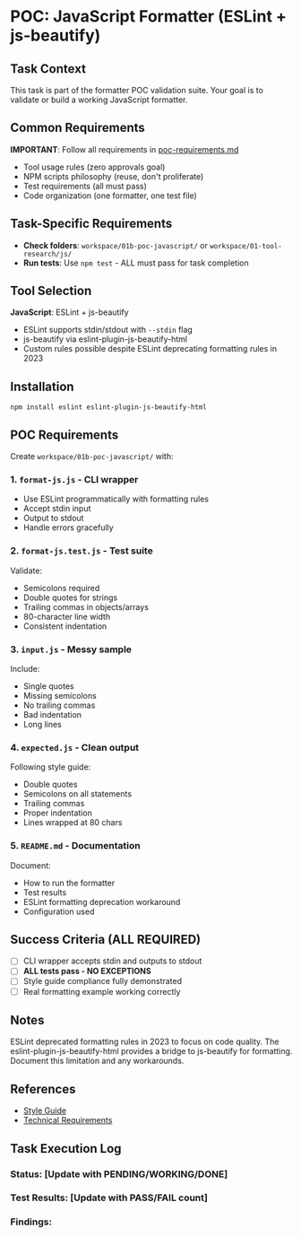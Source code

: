 # POC: JavaScript Formatter (ESLint + js-beautify)

## Task Context
This task is part of the formatter POC validation suite. Your goal is to validate or build a working JavaScript formatter.

## Common Requirements
**IMPORTANT**: Follow all requirements in [poc-requirements.md](./poc-requirements.md)
- Tool usage rules (zero approvals goal)
- NPM scripts philosophy (reuse, don't proliferate)
- Test requirements (all must pass)
- Code organization (one formatter, one test file)

## Task-Specific Requirements
- **Check folders**: `workspace/01b-poc-javascript/` or `workspace/01-tool-research/js/`
- **Run tests**: Use `npm test` - ALL must pass for task completion

## Tool Selection
**JavaScript**: ESLint + js-beautify
- ESLint supports stdin/stdout with `--stdin` flag
- js-beautify via eslint-plugin-js-beautify-html
- Custom rules possible despite ESLint deprecating formatting rules in 2023

## Installation
`npm install eslint eslint-plugin-js-beautify-html`

## POC Requirements

Create `workspace/01b-poc-javascript/` with:

### 1. `format-js.js` - CLI wrapper
- Use ESLint programmatically with formatting rules
- Accept stdin input
- Output to stdout
- Handle errors gracefully

### 2. `format-js.test.js` - Test suite
Validate:
- Semicolons required
- Double quotes for strings
- Trailing commas in objects/arrays
- 80-character line width
- Consistent indentation

### 3. `input.js` - Messy sample
Include:
- Single quotes
- Missing semicolons
- No trailing commas
- Bad indentation
- Long lines

### 4. `expected.js` - Clean output
Following style guide:
- Double quotes
- Semicolons on all statements
- Trailing commas
- Proper indentation
- Lines wrapped at 80 chars

### 5. `README.md` - Documentation
Document:
- How to run the formatter
- Test results
- ESLint formatting deprecation workaround
- Configuration used

## Success Criteria (ALL REQUIRED)
- [ ] CLI wrapper accepts stdin and outputs to stdout
- [ ] **ALL tests pass - NO EXCEPTIONS**
- [ ] Style guide compliance fully demonstrated
- [ ] Real formatting example working correctly

## Notes
ESLint deprecated formatting rules in 2023 to focus on code quality. The eslint-plugin-js-beautify-html provides a bridge to js-beautify for formatting. Document this limitation and any workarounds.

## References
- [Style Guide](../../STYLE_GUIDE.md)
- [Technical Requirements](../technical-requirements.md)

## Task Execution Log
<!-- Document your findings below this line -->
### Status: [Update with PENDING/WORKING/DONE]
### Test Results: [Update with PASS/FAIL count]
### Findings:
<!-- Document ALL test results. If any failed, document how you fixed them.
DO NOT leave this task until ALL tests pass. -->